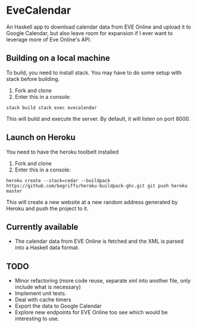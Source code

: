 
# EveCalendar
An Haskell app to download calendar data from EVE Online and upload it to Google Calendar, but also leave room for expansion if I ever want to leverage more of Eve Online's API.

## Building on a local machine

To build, you need to install stack. You may have to do some setup with stack before building.

1. Fork and clone
2. Enter this in a console:

`
stack build
stack exec evecalendar
`

This will build and execute the server. By default, it will listen on port 8000.

## Launch on Heroku

You need to have the heroku toolbelt installed

1. Fork and clone
2. Enter this in a console:

`
heroku create --stack=cedar --buildpack https://github.com/begriffs/heroku-buildpack-ghc.git
git push heroku master
`

This will create a new website at a new random address generated by Heroku and push the project to it.

## Currently available

- The calendar data from EVE Online is fetched and the XML is parsed into a Haskell data format.

## TODO
- Minor refactoring (more code reuse, separate xml into another file, only include what is necessary)
- Implement unit tests.
- Deal with cache timers
- Export the data to Google Calendar
- Explore new endpoints for EVE Online too see which would be interesting to use.
